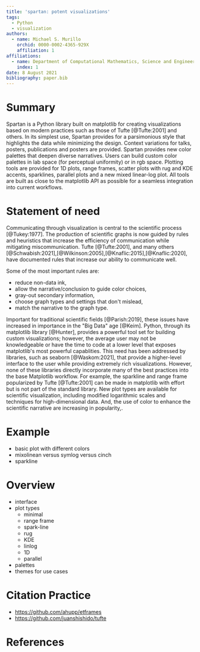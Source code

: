 ```yaml
---
title: 'spartan: potent visualizations'
tags:
  - Python
  - visualization
authors:
  - name: Michael S. Murillo
    orchid: 0000-0002-4365-929X
    affiliation: 1
affiliations:
  - name: Department of Computational Mathematics, Science and Engineering, Michigan State University
    index: 1
date: 8 August 2021
bibliography: paper.bib
---
```



# Summary

Spartan is a Python library built on matplotlib for creating visualizations based on modern practices such as those of Tufte [@Tufte:2001] and others. In its simplest use, Spartan provides for a parsimonious style that highlights the data while minimizing the design. Context variations for talks, posters, publications and posters are provided. Spartan provides new color palettes that deepen diverse narratives. Users can build custom color palettes in lab space (for perceptual uniformity) or in rgb space. Plotting tools are provided for 1D plots, range frames, scatter plots with rug and KDE accents, sparklines, parallel plots and a new mixed linear-log plot. All tools are built as close to the matplotlib API as possible for a seamless integration into current workflows.



# Statement of need

Communicating through visualization is central to the scientific process [@Tukey:1977]. The production of scientific graphs is now guided by rules and heuristics that increase the efficiency of communication while mitigating miscommunication. Tufte [@Tufte:2001], and many others [@Schwabish:2021],[@Wilkinson:2005],[@Knaflic:2015],[@Knaflic:2020], have documented rules that increase our ability to communicate well. 


Some of the most important rules are:

* reduce non-data ink,
* allow the narrative/conclusion to guide color choices,
* gray-out secondary information,
* choose graph types and settings that don't mislead,
* match the narrative to the graph type.

Important for traditional scientific fields [@Parish:2019], these issues have increased in importance in the "Big Data" age [@Keim]. Python, through its matplotlib library [@Hunter], provides a powerful tool set for building custom visualizations; however, the average user may not be knowledgeable or have the time to code at a lower level that exposes matplotlib's most powerful capablities. This need has been addressed by libraries, such as seaborn [@Waskom:2021], that provide a higher-level interface to the user while providing extremely rich visualizations. However, none of these libraries directly incorporate many of the best practices into the base Matplotlib workflow. For example, the sparkline and range frame popularized by Tufte [@Tufte:2001] can be made in matplotlib with effort but is not part of the standard library. New plot types are available for scientific visualization, including modified logarithmic scales and techniques for high-dimensional data. And, the use of color to enhance the scientific narrative are increasing in popularity,. 




# Example

* basic plot with different colors
* mixolinean versus symlog versus cinch
* sparkline



# Overview

* interface
* plot types
	* minimal
	* range frame
	* spark-line
	* rug
	* KDE
	* linlog
	* 1D
	* parallel
* palettes
* themes for use cases

# Citation Practice

* https://github.com/ahupp/etframes
* https://github.com/juanshishido/tufte

# References
